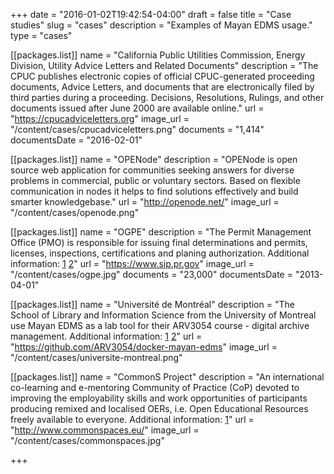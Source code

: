 +++
date = "2016-01-02T19:42:54-04:00"
draft = false
title = "Case studies"
slug = "cases"
description = "Examples of Mayan EDMS usage."
type = "cases"

[[packages.list]]
    name = "California Public Utilities Commission, Energy Division, Utility Advice Letters and Related Documents"
    description = "The CPUC publishes electronic copies of official CPUC-generated proceeding documents, Advice Letters, and documents that are electronically filed by third parties during a proceeding. Decisions, Resolutions, Rulings, and other documents issued after June 2000 are available online."
    url = "https://cpucadviceletters.org"
    image_url = "/content/cases/cpucadviceletters.png"
    documents = "1,414"
    documentsDate = "2016-02-01"

[[packages.list]]
    name = "OPENode"
    description = "OPENode is open source web application for communities seeking answers for diverse problems in commercial, public or voluntary sectors. Based on flexible communication in nodes it helps to find solutions effectively and build smarter knowledgebase."
    url = "http://openode.net/"
    image_url = "/content/cases/openode.png"

[[packages.list]]
    name = "OGPE"
    description = "The Permit Management Office (PMO) is responsible for issuing final determinations and permits, licenses, inspections, certifications and planing authorization. Additional information: [1](https://plus.google.com/u/0/b/108413286958999778262/+Mayan-edms/posts/eMUDUsNS3pj) [2](https://plus.google.com/u/0/b/108413286958999778262/+Mayan-edms/posts/gEhb4SjhFHc)"
    url = "https://www.sip.pr.gov"
    image_url = "/content/cases/ogpe.jpg"
    documents = "23,000"
    documentsDate = "2013-04-01"

[[packages.list]]
    name = "Université de Montréal"
    description = "The School of Library and Information Science from the University of Montreal use Mayan EDMS as a lab tool for their ARV3054 course - digital archive management. Additional information: [1](http://cours.ebsi.umontreal.ca/planscours/diffusion/index.php?cours=arv3054) [2](https://arv3054.github.io/)"
    url = "https://github.com/ARV3054/docker-mayan-edms"
    image_url = "/content/cases/universite-montreal.png"

[[packages.list]]
    name = "CommonS Project"
    description = "An international co-learning and e-mentoring Community of Practice (CoP) devoted to improving the employability skills and work opportunities of participants producing remixed and localised OERs, i.e. Open Educational Resources freely available to everyone. Additional information: [1](https://github.com/gtoffoli/commons)" 
    url = "http://www.commonspaces.eu/"
    image_url = "/content/cases/commonspaces.jpg"
        
+++
